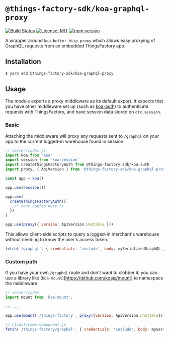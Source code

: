 # `@things-factory-sdk/koa-graphql-proxy`

[![Build Status](https://travis-ci.org/things-factory/sdk.svg?branch=master)](https://travis-ci.org/things-factory/sdk)
[![License: MIT](https://img.shields.io/badge/License-MIT-green.svg)](LICENSE.md) [![npm version](https://badge.fury.io/js/%40things-factory%2Fkoa-graphql-proxy.svg)](https://badge.fury.io/js/%4things-factory%2Fkoa-graphql-proxy)

A wrapper around `koa-better-http-proxy` which allows easy proxying of GraphQL requests from an embedded ThingsFactory app.

## Installation

```bash
$ yarn add @things-factory-sdk/koa-graphql-proxy
```

## Usage

The module exports a proxy middleware as its default export. It expects that you have other middleware set up (such as [koa-auth](https://github.com/things-factory/sdk/tree/master/packages/koa-auth)) to authenticate requests with ThingsFactory, and have session data stored on `ctx.session`.

### Basic

Attaching the middleware will proxy any requests sent to `/graphql` on your app to the current logged-in warehouse found in session.

```javascript
// server/index.js
import koa from 'koa'
import session from 'koa-session'
import createThingsFactoryAuth from @things-factory-sdk/koa-auth
import proxy, { ApiVersion } from '@things-factory-sdk/koa-graphql-proxy'

const app = koa()

app.use(session())

app.use(
  createThingsFactoryAuth({
    /* your config here */
  })
)

app.use(proxy({ version: ApiVersion.Unstable }))
```

This allows client-side scripts to query a logged-in merchant's warehouse without needing to know the user's access token.

```javascript
fetch('/graphql', { credentials: 'include', body: mySerializedGraphQL })
```

### Custom path

If you have your own `/graphql` route and don't want to clobber it, you can use a library like (`koa-mount`)[https://github.com/koajs/mount] to namespace the middleware.

```javascript
// server/index
import mount from 'koa-mount';

//....

app.use(mount('/things-factory', proxy({version: ApiVersion.Unstable}));
```

```javascript
// client/some-component.js
fetch('/things-factory/graphql', { credentials: 'include', body: mySerializedGraphQL })
```
